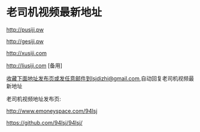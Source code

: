# 老司机视频最新地址

http://pusiji.pw 

http://gesiji.pw

http://xusiji.com 

http://liusiji.com [备用]

收藏下面地址发布页或发任意邮件到lsjdizhi@gmail.com,自动回复老司机视频最新地址

老司机视频地址发布页:

http://www.emoneyspace.com/94lsj

https://github.com/94lsj/94lsj/
